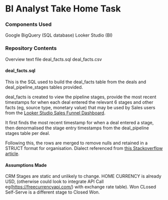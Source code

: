 # BI Analyst Take Home Task

### Components Used
Google BigQuery (SQL database)
Looker Studio (BI)

### Repository Contents
Overview text file
deal_facts.sql
deal_facts.csv

#### deal_facts.sql
This is the SQL used to build the deal_facts table from the deals and deal_pipeline_stages tables provided. 

deal_facts is created to view the pipeline stages, provide the most recent timestamps for when each deal entered the relevant 6 stages and other facts (eg, source type, monetary value) that may be used by Sales users from the [Looker Studio Sales Funnel Dashboard](https://lookerstudio.google.com/reporting/74ce6c00-6aaf-483a-add9-260f362f8d29).

It first finds the most recent timestamp for when a deal entered a stage, then denormalised the stage entry timestamps from the deal_pipeline stages table per deal. 

Following this, the rows are merged to remove nulls and retained in a STRUCT format for organisation. Dialect referenced from [this Stackoverflow article](https://stackoverflow.com/questions/57371692/bigquery-avoid-null-data-and-merge-rows). 

#### Assumptions Made

CRM Stages are static and unlikely to change.
HOME CURRENCY is already USD, (otherwise could look to integrate API Call eg(https://freecurrencyapi.com/) with exchange rate table).
Won CLosed Self-Serve is a different stage to Closed Won.